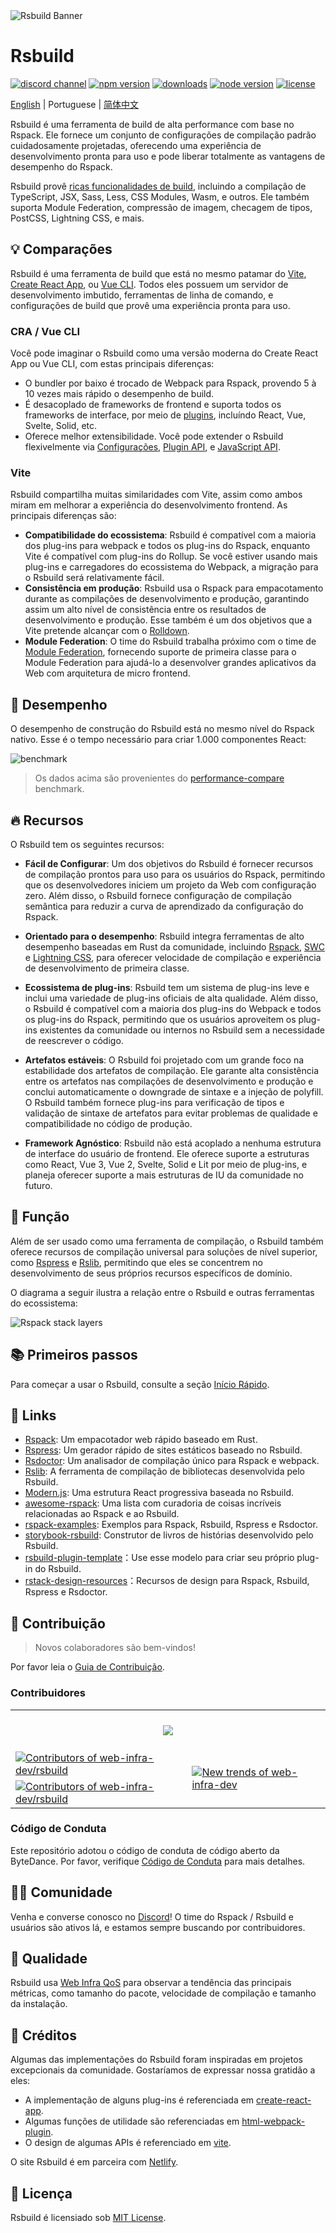 <picture>
  <img alt="Rsbuild Banner" src="https://github.com/web-infra-dev/rsbuild/assets/7237365/84abc13e-b620-468f-a90b-dbf28e7e9427">
</picture>

# Rsbuild

<p>
  <a href="https://discord.gg/XsaKEEk4mW"><img src="https://img.shields.io/badge/chat-discord-blue?style=flat-square&logo=discord&colorA=564341&colorB=EDED91" alt="discord channel" /></a>
  <a href="https://npmjs.com/package/@rsbuild/core?activeTab=readme"><img src="https://img.shields.io/npm/v/@rsbuild/core?style=flat-square&colorA=564341&colorB=EDED91" alt="npm version" /></a>
  <a href="https://npmcharts.com/compare/@rsbuild/core?minimal=true"><img src="https://img.shields.io/npm/dm/@rsbuild/core.svg?style=flat-square&colorA=564341&colorB=EDED91" alt="downloads" /></a>
  <a href="https://nodejs.org/en/about/previous-releases"><img src="https://img.shields.io/node/v/@rsbuild/core.svg?style=flat-square&colorA=564341&colorB=EDED91" alt="node version"></a>
  <a href="https://github.com/web-infra-dev/rsbuild/blob/main/LICENSE"><img src="https://img.shields.io/badge/License-MIT-blue.svg?style=flat-square&colorA=564341&colorB=EDED91" alt="license" /></a>
</p>

[English](./README.md) | Portuguese | [简体中文](./README.zh-CN.md)

Rsbuild é uma ferramenta de build de alta performance com base no Rspack. Ele fornece um conjunto de configurações de compilação padrão cuidadosamente projetadas, oferecendo uma experiência de desenvolvimento pronta para uso e pode liberar totalmente as vantagens de desempenho do Rspack.

Rsbuild provê [ricas funcionalidades de build](https://rsbuild.dev/guide/start/features), incluindo a compilação de TypeScript, JSX, Sass, Less, CSS Modules, Wasm, e outros. Ele também suporta Module Federation, compressão de imagem, checagem de tipos, PostCSS, Lightning CSS, e mais.

## 💡 Comparações

Rsbuild é uma ferramenta de build que está no mesmo patamar do [Vite](https://vitejs.dev/), [Create React App](https://github.com/facebook/create-react-app), ou [Vue CLI](https://github.com/vuejs/vue-cli). Todos eles possuem um servidor de desenvolvimento imbutido, ferramentas de linha de comando, e configurações de build que provê uma experiência pronta para uso.

### CRA / Vue CLI

Você pode imaginar o Rsbuild como uma versão moderna do Create React App ou Vue CLI, com estas principais diferenças:

- O bundler por baixo é trocado de Webpack para Rspack, provendo 5 à 10 vezes mais rápido o desempenho de build.
- É desacoplado de frameworks de frontend e suporta todos os frameworks de interface, por meio de [plugins](https://rsbuild.dev/plugins/list/), incluíndo React, Vue, Svelte, Solid, etc.
- Oferece melhor extensibilidade. Você pode extender o Rsbuild flexivelmente via [Configurações](https://rsbuild.dev/config/), [Plugin API](https://rsbuild.dev/plugins/dev/), e [JavaScript API](https://rsbuild.dev/api/start/).

### Vite

Rsbuild compartilha muitas similaridades com Vite, assim como ambos miram em melhorar a experiência do desenvolvimento frontend. As principais diferenças são:

- **Compatibilidade do ecossistema**: Rsbuild é compatível com a maioria dos plug-ins para webpack e todos os plug-ins do Rspack, enquanto Vite é compatível com plug-ins do Rollup. Se você estiver usando mais plug-ins e carregadores do ecossistema do Webpack, a migração para o Rsbuild será relativamente fácil.
- **Consistência em produção**: Rsbuild usa o Rspack para empacotamento durante as compilações de desenvolvimento e produção, garantindo assim um alto nível de consistência entre os resultados de desenvolvimento e produção. Esse também é um dos objetivos que a Vite pretende alcançar com o [Rolldown](https://rolldown.rs/).
- **Module Federation**: O time do Rsbuild trabalha próximo com o time de [Module Federation](https://rsbuild.dev/guide/advanced/module-federation), fornecendo suporte de primeira classe para o Module Federation para ajudá-lo a desenvolver grandes aplicativos da Web com arquitetura de micro frontend.

## 🚀 Desempenho

O desempenho de construção do Rsbuild está no mesmo nível do Rspack nativo. Esse é o tempo necessário para criar 1.000 componentes React:

![benchmark](https://assets.rspack.dev/rsbuild/assets/benchmark-latest.jpeg)

> Os dados acima são provenientes do [performance-compare](https://github.com/rspack-contrib/performance-compare) benchmark.

## 🔥 Recursos

O Rsbuild tem os seguintes recursos:

- **Fácil de Configurar**: Um dos objetivos do Rsbuild é fornecer recursos de compilação prontos para uso para os usuários do Rspack, permitindo que os desenvolvedores iniciem um projeto da Web com configuração zero. Além disso, o Rsbuild fornece configuração de compilação semântica para reduzir a curva de aprendizado da configuração do Rspack.

- **Orientado para o desempenho**: Rsbuild integra ferramentas de alto desempenho baseadas em Rust da comunidade, incluindo [Rspack](https://rspack.dev), [SWC](https://swc.rs/) e [Lightning CSS](https://lightningcss.dev/), para oferecer velocidade de compilação e experiência de desenvolvimento de primeira classe.

- **Ecossistema de plug-ins**: Rsbuild tem um sistema de plug-ins leve e inclui uma variedade de plug-ins oficiais de alta qualidade. Além disso, o Rsbuild é compatível com a maioria dos plug-ins do Webpack e todos os plug-ins do Rspack, permitindo que os usuários aproveitem os plug-ins existentes da comunidade ou internos no Rsbuild sem a necessidade de reescrever o código.

- **Artefatos estáveis**: O Rsbuild foi projetado com um grande foco na estabilidade dos artefatos de compilação. Ele garante alta consistência entre os artefatos nas compilações de desenvolvimento e produção e conclui automaticamente o downgrade de sintaxe e a injeção de polyfill. O Rsbuild também fornece plug-ins para verificação de tipos e validação de sintaxe de artefatos para evitar problemas de qualidade e compatibilidade no código de produção.

- **Framework Agnóstico**: Rsbuild não está acoplado a nenhuma estrutura de interface do usuário de frontend. Ele oferece suporte a estruturas como React, Vue 3, Vue 2, Svelte, Solid e Lit por meio de plug-ins, e planeja oferecer suporte a mais estruturas de IU da comunidade no futuro.

## 🎯 Função

Além de ser usado como uma ferramenta de compilação, o Rsbuild também oferece recursos de compilação universal para soluções de nível superior, como [Rspress](https://github.com/web-infra-dev/rspress) e [Rslib](https://github.com/web-infra-dev/rslib), permitindo que eles se concentrem no desenvolvimento de seus próprios recursos específicos de domínio.

O diagrama a seguir ilustra a relação entre o Rsbuild e outras ferramentas do ecossistema:

![Rspack stack layers](https://assets.rspack.dev/rsbuild/assets/rspack-stack-layers.png)

## 📚 Primeiros passos

Para começar a usar o Rsbuild, consulte a seção [Início Rápido](https://rsbuild.dev/guide/start/quick-start).

## 🦀 Links

- [Rspack](https://github.com/web-infra-dev/rspack): Um empacotador web rápido baseado em Rust.
- [Rspress](https://github.com/web-infra-dev/rspress): Um gerador rápido de sites estáticos baseado no Rsbuild.
- [Rsdoctor](https://github.com/web-infra-dev/rsdoctor): Um analisador de compilação único para Rspack e webpack.
- [Rslib](https://github.com/web-infra-dev/rslib): A ferramenta de compilação de bibliotecas desenvolvida pelo Rsbuild.
- [Modern.js](https://github.com/web-infra-dev/modern.js): Uma estrutura React progressiva baseada no Rsbuild.
- [awesome-rspack](https://github.com/web-infra-dev/awesome-rspack): Uma lista com curadoria de coisas incríveis relacionadas ao Rspack e ao Rsbuild.
- [rspack-examples](https://github.com/rspack-contrib/rspack-examples): Exemplos para Rspack, Rsbuild, Rspress e Rsdoctor.
- [storybook-rsbuild](https://github.com/rspack-contrib/storybook-rsbuild): Construtor de livros de histórias desenvolvido pelo Rsbuild.
- [rsbuild-plugin-template](https://github.com/rspack-contrib/rsbuild-plugin-template)：Use esse modelo para criar seu próprio plug-in do Rsbuild.
- [rstack-design-resources](https://github.com/rspack-contrib/rstack-design-resources)：Recursos de design para Rspack, Rsbuild, Rspress e Rsdoctor.

## 🤝 Contribuição

> Novos colaboradores são bem-vindos!

Por favor leia o [Guia de Contribuição](https://github.com/web-infra-dev/rsbuild/blob/main/CONTRIBUTING.md).

### Contribuidores

<a href="https://github.com/web-infra-dev/rsbuild/graphs/contributors" target="_blank">
  <table>
    <tr>
      <th colspan="2">
        <br/>
        <img src="https://contrib.rocks/image?repo=web-infra-dev/rsbuild&columns=16&max=96"><br/><br/>
      </th>
    </tr>
    <tr>
      <td>
        <picture>
          <source 
            media="(prefers-color-scheme: dark)" 
            srcset="https://next.ossinsight.io/widgets/official/compose-org-active-contributors/thumbnail.png?activity=active&period=past_90_days&owner_id=87694465&repo_ids=701750420&image_size=2x3&color_scheme=dark"
          />
          <img 
            alt="Contributors of web-infra-dev/rsbuild" 
            src="https://next.ossinsight.io/widgets/official/compose-org-active-contributors/thumbnail.png?activity=active&period=past_90_days&owner_id=87694465&repo_ids=701750420&image_size=2x3&color_scheme=light"
          />
        </picture>
      </td>
      <td rowspan="2">
        <picture>
          <source media="(prefers-color-scheme: dark)" srcset="https://next.ossinsight.io/widgets/official/compose-org-participants-growth/thumbnail.png?activity=new&period=past_90_days&owner_id=87694465&repo_ids=701750420&image_size=4x7&color_scheme=dark">
          <img alt="New trends of web-infra-dev" src="https://next.ossinsight.io/widgets/official/compose-org-participants-growth/thumbnail.png?activity=new&period=past_90_days&owner_id=87694465&repo_ids=701750420&image_size=4x7&color_scheme=light">
        </picture>
      </td>
    </tr>
    <tr>
      <td>
        <picture>
          <source 
            media="(prefers-color-scheme: dark)" 
            srcset="https://next.ossinsight.io/widgets/official/compose-org-active-contributors/thumbnail.png?activity=new&period=past_90_days&owner_id=87694465&repo_ids=701750420&image_size=2x3&color_scheme=dark"
          />
          <img 
            alt="Contributors of web-infra-dev/rsbuild" 
            src="https://next.ossinsight.io/widgets/official/compose-org-active-contributors/thumbnail.png?activity=new&period=past_90_days&owner_id=87694465&repo_ids=701750420&image_size=2x3&color_scheme=light"
          />
        </picture>
      </td>
    </tr>
  </table>
</a>

### Código de Conduta

Este repositório adotou o código de conduta de código aberto da ByteDance. Por favor, verifique [Código de Conduta](./CODE_OF_CONDUCT.md) para mais detalhes.

## 🧑‍💻 Comunidade

Venha e converse conosco no [Discord](https://discord.gg/XsaKEEk4mW)! O time do Rspack / Rsbuild e usuários são ativos lá, e estamos sempre buscando por contribuidores.

## 🌟 Qualidade

Rsbuild usa [Web Infra QoS](https://web-infra-qos.netlify.app?product=rsbuild&metrics=bundle-size) para observar a tendência das principais métricas, como tamanho do pacote, velocidade de compilação e tamanho da instalação.

## 🙏 Créditos

Algumas das implementações do Rsbuild foram inspiradas em projetos excepcionais da comunidade. Gostaríamos de expressar nossa gratidão a eles:

- A implementação de alguns plug-ins é referenciada em [create-react-app](https://github.com/facebook/create-react-app).
- Algumas funções de utilidade são referenciadas em [html-webpack-plugin](https://github.com/jantimon/html-webpack-plugin).
- O design de algumas APIs é referenciado em [vite](https://github.com/vitejs/vite).

O site Rsbuild é em parceira com [Netlify](https://www.netlify.com/).

## 📖 Licença

Rsbuild é licensiado sob [MIT License](https://github.com/web-infra-dev/rsbuild/blob/main/LICENSE).
